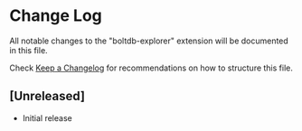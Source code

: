 # Change Log

All notable changes to the "boltdb-explorer" extension will be documented in this file.

Check [Keep a Changelog](http://keepachangelog.com/) for recommendations on how to structure this file.

## [Unreleased]

- Initial release